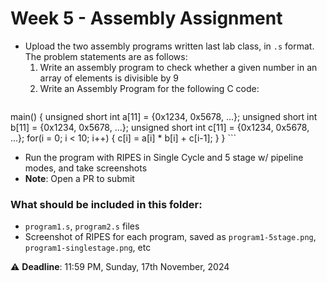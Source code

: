 # Week 5 - Assembly Assignment

- Upload the two assembly programs written last lab class, in `.s` format. The problem statements are as follows:
	1. Write an assembly program to check whether a given number in an array of elements is divisible by 9
	2. Write an Assembly Program for the following C code:
	```c
main() {
	unsigned short int a[11] = {0x1234, 0x5678, ...};
	unsigned short int b[11] = {0x1234, 0x5678, ...};
	unsigned short int c[11] = {0x1234, 0x5678, ...};
	for(i = 0; i < 10; i++)
	{
		c[i] = a[i] * b[i] + c[i-1];
	}
}
	```
- Run the program with RIPES in Single Cycle and 5 stage w/ pipeline modes, and take screenshots
- **Note**: Open a PR to submit

### What should be included in this folder:
- `program1.s`, `program2.s` files
- Screenshot of RIPES for each program, saved as `program1-5stage.png`, `program1-singlestage.png`, etc

:warning: **Deadline**: 11:59 PM, Sunday, 17th November, 2024
